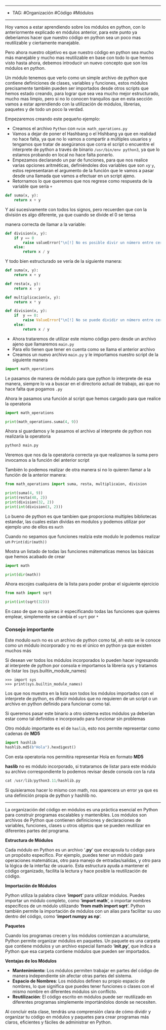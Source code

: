 
----
- TAG: #Organización #Código #Módulos
------
Hoy vamos a estar aprendiendo sobre los módulos en python, con lo anteriormente explicado en módulos anterior, para este punto ya deberiamos hacer que nuestro código en python sea un poco mas reutilizable y ciertamente manejable.

Pero ahora nuestro objetivo es que nuestro código en python sea mucho más manejable y mucho mas reutilizable en base con todo lo que hemos visto hasta ahora, debemos introducir un nuevo concepto que son los módulos en python.

Un módulo tenemos que verlo como un simple archivo de python que contiene definiciones de clases, variables y funciones, estos módulos precisamente también pueden ser importados desde otros scripts que hemos estado creando, para lograr que sea vea mucho mejor estructurado, mucho mas limpio, pero si no lo conocen tranquilos que en esta sección vamos a estar aprendiendo con la utilización de módulos, librerias, paquetes y de todo un poco la verdad.

Empezaremos creando este pequeño ejemplo:

- Creamos el archivo  `Python` con `nvim math_operations.py`
- Vamos a dejar de poner el Hashbang o el Hishbang ya que en realidad no hace falta, ya que no lo vamos a compartir a múltiples usuarios y tengamos que tratar de asegúranos que corra el script o encuentre el interprete de python a través de binario `/usr/bin/env python3`, ya que lo estamos probando en local no hace falta ponerlo.
- Empezamos declarando un par de funciones, para que nos realice varias opciones aritméticas, definiéndoles dos variables que son `x`y `y`, estos representaran el argumento de la función que le vamos a pasar desde una llamada que vamos a efectuar en un script ajeno.
- Retornamos lo que queremos que nos regrese como respuesta de la variable que sería `+`
```python
def suma(x, y):
	return x + y
```

Y así sucesivamente con todos los signos, pero recuerden que con la división es algo diferente, ya que cuando se divide el 0 se tensa

manera correcta de llamar a la variable:

```python
def division(x, y):
	if y == 0 
		raise valueError("\n[!] No es posible divir un número entre cero")
	else:
		return x / y 
```

Y todo bien estructurado se vería de la siguiente manera:

```python
def suma(x, y):
	return x + y

def resta(x, y):
	return x - y

def multiplicacion(x, y):
	return x * y

def division(x, y):
	if  y == 0: 
		raise ValueError("\n[!] No se puede dividir un número entre cero")
	else:
		return x / y 
```

- Ahora trataremos de utilizar este mismo código pero desde un archivo ajeno que llamaremos `main.py`
- Para ello tienen que tener en cuenta como se llama el anterior archivo
- Creamos un nuevo archivo `main.py` y le importamos nuestro script de la siguiente manera
```python
import math_operations
```

Le pasamos de manera de módulo para que python lo interprete de esa manera, siempre lo va a buscar en el directorio actual de trabajo, asi que no hace falta que pogamos `.py`

Ahora le pasamos una función al script que hemos cargado para que realice la operatoria

```python
import math_operations

print(math_operations.suma(4, 9))
```

Ahora si guardamos y le pasamos el archivo al interprete de python nos realizaría la operatoria

```python
python3 main.py
```

Veremos que nos da la operatoria correcta ya que realizamos la suma pero invocamos a la función del anterior script 

También lo podemos realizar de otra manera si no lo quieren llamar a la función de la anterior manera:

```python 
from math_operations import suma, resta, multiplicaion, division

print(suma(4, 9))
print(resta(48, 2))
print(division(32, 2))
print(int(division(3, 2)))
```

Lo bueno de python es que tambien que proporciona multiples bibliotecas estandar, las cuales estan dividas en modulos y podemos utilizar por ejemplo uno de ellos es `math`

Cuando no sepamos que funciones realzia este modulo le podemos realizar un `Print(dir(math))`

Mostra un listado de todas las funciones mátematicas menos las básicas que hemos acabado de crear 

```python
import math

print(dir(math))
```

Ahora escojes cualquiera de la lista para poder probar el siguiente ejercicio 

```python
from math import sqrt

print(int(sqrt(32)))
```

En caso de que no quieras ir especificando todas las funciones que quieres emplear, simplemente se cambia el  `sqrt` por `*`

### Consejo importante 

Este modulo `math` no es un archivo de python como tal, ah esto se le conoce como un módulo incorporado y no es el único en python ya que existen muchos más 

Si desean ver todos los módulos incorporados lo pueden hacer ingresando al interprete de python por consola e importamos la libreria sys y tratamos de listar los (sys.builtin_module_names)

```pyhton
>>> import sys
>>> print(sys.builtin_module_names)
```

Los que nos muestra en la lista son todos los módulos importados con el interprete de python, es dfecir módulos que no requieren de un script o un archivo en python definido para funcionar como tal.

Si queremos pasar este binario a otro sistema estos módulos ya deberían estar como tal definidos e incorporado para funcionar sin problemas

Otro módulo importante es el de `haslib`, esto nos permite representar como cadenas de **MD5**

```python
import hashlib
hashlib.md5(b"Hola").hexdigest()
```

Con esta operatoria nos permitira representar Hola en formato **MD5**

**haslib** no es módulo incorporado, si trataramos de listar para este módulo su archivo correspondiente lo podemos revisar desde consola con la ruta 

```python
cat /usr/lib/python3.11/hashlib.py
```

Si quisieramos hacer lo mismo con math, nos aparecera un error ya que es una definición propia de python y hashlib no.

----
La organización del código en módulos es una práctica esencial en Python para construir programas escalables y mantenibles. Los módulos son archivos de Python que contienen definiciones y declaraciones de variables, funciones, clases u otros objetos que se pueden reutilizar en diferentes partes del programa.

**Estructura de Módulos**

Cada módulo en Python es un archivo ‘**.py**‘ que encapsula tu código para un propósito específico. Por ejemplo, puedes tener un módulo para operaciones matemáticas, otro para manejo de entradas/salidas, y otro para la lógica de la interfaz de usuario. Esta estructura ayuda a mantener el código organizado, facilita la lectura y hace posible la reutilización de código.

**Importación de Módulos**

Python utiliza la palabra clave ‘**import**‘ para utilizar módulos. Puedes importar un módulo completo, como ‘**import math**‘, o importar nombres específicos de un módulo utilizando ‘**from math import sqrt**‘. Python también permite la importación de módulos con un alias para facilitar su uso dentro del código, como ‘**import numpy as np**‘.

**Paquetes**

Cuando los programas crecen y los módulos comienzan a acumularse, Python permite organizar módulos en paquetes. Un paquete es una carpeta que contiene módulos y un archivo especial llamado ‘**__init__.py**‘, que indica a Python que esa carpeta contiene módulos que pueden ser importados.

**Ventajas de los Módulos**

- **Mantenimiento**: Los módulos permiten trabajar en partes del código de manera independiente sin afectar otras partes del sistema.
- **Espacio de Nombres**: Los módulos definen su propio espacio de nombres, lo que significa que puedes tener funciones o clases con el mismo nombre en diferentes módulos sin conflicto.
- **Reutilización**: El código escrito en módulos puede ser reutilizado en diferentes programas simplemente importándolos donde se necesiten.

Al concluir esta clase, tendrás una comprensión clara de cómo dividir y organizar tu código en módulos y paquetes para crear programas más claros, eficientes y fáciles de administrar en Python.